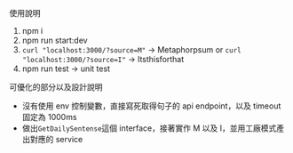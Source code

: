 使用說明

1. npm i
2. npm run start:dev
3. `curl "localhost:3000/?source=M"` -> Metaphorpsum or `curl "localhost:3000/?source=I"` -> Itsthisforthat
4. npm run test -> unit test

可優化的部分以及設計說明

- 沒有使用 env 控制變數，直接寫死取得句子的 api endpoint，以及 timeout 固定為 1000ms
- 做出`GetDailySentense`這個 interface，接著實作 M 以及 I，並用工廠模式產出對應的 service
